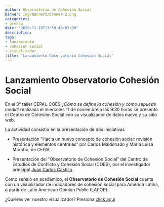 ```yaml
---
author: Observatorio de Cohesión Social
banner: img/banners/banner-2.png
categories:
- prensa
date: "2020-11-10T13:50:46+02:00"
description: 
tags:
- lanzamiento
- cohesion social
- visualizador
title: "Lanzamiento Observatorio Cohesión Social"
---
```


# Lanzamiento Observatorio Cohesión Social 

En el 3° taller CEPAL-COES *¿Cómo se define la cohesión y cómo sepuede medir?* realizada el miércoles 11 de noviembre a las 9:30 horas se presentó el Centro de Cohesión Social con su visualizador de datos nuevo y su sitio web. 

La actividad consistió en la presentación de dos iniciativas

- Presentación "Hacia un nuevo concepto de cohesión social: revisión histórica y elementos centrales" por Carlos Maldonado y María Luisa Marnho, de CEPAL.

- Presentación del "Observatorio de Cohesión Social" del Centro de Estudios de Conflicto y Cohesión Social (COES),  por el investigador principal [Juan Carlos Castillo](https://juancarloscastillo.github.io/jc-castillo/).


Como señaló en académico, el **Observatorio de Cohesión Social** cuenta con un visualizador de indicadores de cohesión social para América Latina, a partir de Latin American Opinion Public (LAPOP).

¿Quiéres ver nuestro visualizador? Presiona [click aqui](/app/)

